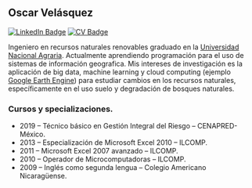 ## Oscar Velásquez 
[![LinkedIn Badge](https://img.shields.io/badge/My-LinkedIn-blue)](www.linkedin.com/in/oscar-vel)
[![CV Badge](https://img.shields.io/badge/My-CV-critical)](https://docs.google.com/document/d/1nMpsMYZOwKiJINRN_0UqDMJyj3m3wpt73Z3F1Wep2aM/edit?usp=sharing)

Ingeniero en recursos naturales renovables graduado en la [Universidad Nacional Agraria](https://www.una.edu.ni/). Actualmente aprendiendo programación para el uso de sistemas de información geografica. Mis intereses de investigación es la aplicación de big data, machine learning y cloud computing (ejemplo [Google Earth Engine](https://earthengine.google.com/)) para estudiar cambios  en los recursos naturales, específicamente en el uso suelo y degradación de bosques naturales. 


### Cursos y specializaciones.

* 2019 – Técnico básico en Gestión Integral del Riesgo – CENAPRED-México. 
* 2013 – Especialización de Microsoft Excel 2010 – ILCOMP. 
* 2011 – Microsoft Excel 2007 avanzado – ILCOMP. 
* 2010 – Operador de Microcomputadoras – ILCOMP. 
* 2009 – Inglés como segunda lengua – Colegio Americano Nicaragüense.



<!--
**OscarVel21/OscarVel21** is a ✨ _special_ ✨ repository because its `README.md` (this file) appears on your GitHub profile.

Here are some ideas to get you started:

- 🔭 I’m currently working on ...
- 🌱 I’m currently learning ...
- 👯 I’m looking to collaborate on ...
- 🤔 I’m looking for help with ...
- 💬 Ask me about ...
- 📫 How to reach me: ...
- 😄 Pronouns: ...
- ⚡ Fun fact: ...
-->
